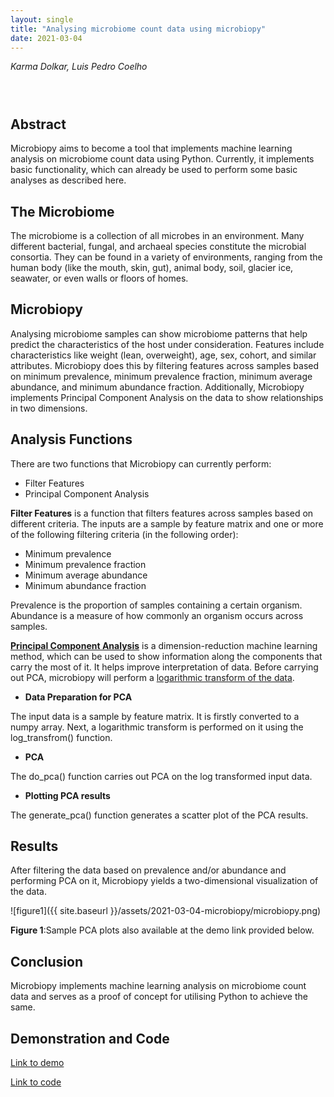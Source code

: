 ```yaml
---
layout: single
title: "Analysing microbiome count data using microbiopy"
date: 2021-03-04
---
```

_Karma Dolkar, Luis Pedro Coelho_

<div style="padding: 1em" markdown="1">

</div>


## Abstract

Microbiopy aims to become a tool that implements machine learning analysis on microbiome count data using Python. Currently, it implements basic functionality, which can already be used to perform some basic analyses as described here.


## The Microbiome

The microbiome is a collection of all microbes in an environment. Many different bacterial, fungal, and archaeal species constitute the microbial consortia. They can be found in a variety of environments, ranging from the human body (like the mouth, skin, gut), animal body, soil, glacier ice, seawater, or even walls or floors of homes.


## Microbiopy

Analysing microbiome samples can show microbiome patterns that help predict the characteristics of the host under consideration. Features include characteristics like weight (lean, overweight), age, sex, cohort, and similar attributes. Microbiopy does this by filtering features across samples based on minimum prevalence, minimum prevalence fraction, minimum average abundance, and minimum abundance fraction. Additionally, Microbiopy implements Principal Component Analysis on the data to show relationships in two dimensions.


## Analysis Functions

There are two functions that Microbiopy can currently perform:

- Filter Features
- Principal Component Analysis

**Filter Features** is a function that filters features across samples based on different criteria. The inputs are a sample by feature matrix and one or more of the following filtering criteria (in the following order):
- Minimum prevalence
- Minimum prevalence fraction
- Minimum average abundance
- Minimum abundance fraction

Prevalence is the proportion of samples containing a certain organism. Abundance is a measure of how commonly an organism occurs across samples.

[**Principal Component Analysis**](https://en.wikipedia.org/wiki/Principal_component_analysis#Details) is a dimension-reduction machine learning method, which can be used to show information along the components that carry the most of it. It helps improve interpretation of data. Before carrying out PCA, microbiopy will perform a [logarithmic transform of the data](https://en.wikipedia.org/wiki/Variance-stabilizing_transformation#Example:_relative_variance).

- **Data Preparation for PCA**

The input data is a sample by feature matrix. It is firstly converted to a numpy array. Next, a logarithmic transform is performed on it using the log_transfrom() function. 

- **PCA**

The do_pca() function carries out PCA on the log transformed input data.

- **Plotting PCA results**

The generate_pca() function generates a scatter plot of the PCA results.


## Results
After filtering the data based on prevalence and/or abundance and performing PCA on it, Microbiopy yields a two-dimensional visualization of the data.

![figure1]({{ site.baseurl }}/assets/2021-03-04-microbiopy/microbiopy.png)
<div class="caption"><b>Figure 1</b>:Sample PCA plots also available at the demo link provided below.</div>

## Conclusion
Microbiopy implements machine learning analysis on microbiome count data and serves as a proof of concept for utilising Python to achieve the same.


## Demonstration and Code
[Link to demo](https://mybinder.org/v2/gh/BigDataBiology/microbiopy_demo/9d19ea6d9047c8204f87112ede9822743fe174db?filepath=microbiopy_demo.ipynb)


[Link to code](https://github.com/BigDataBiology/microbiopy)
